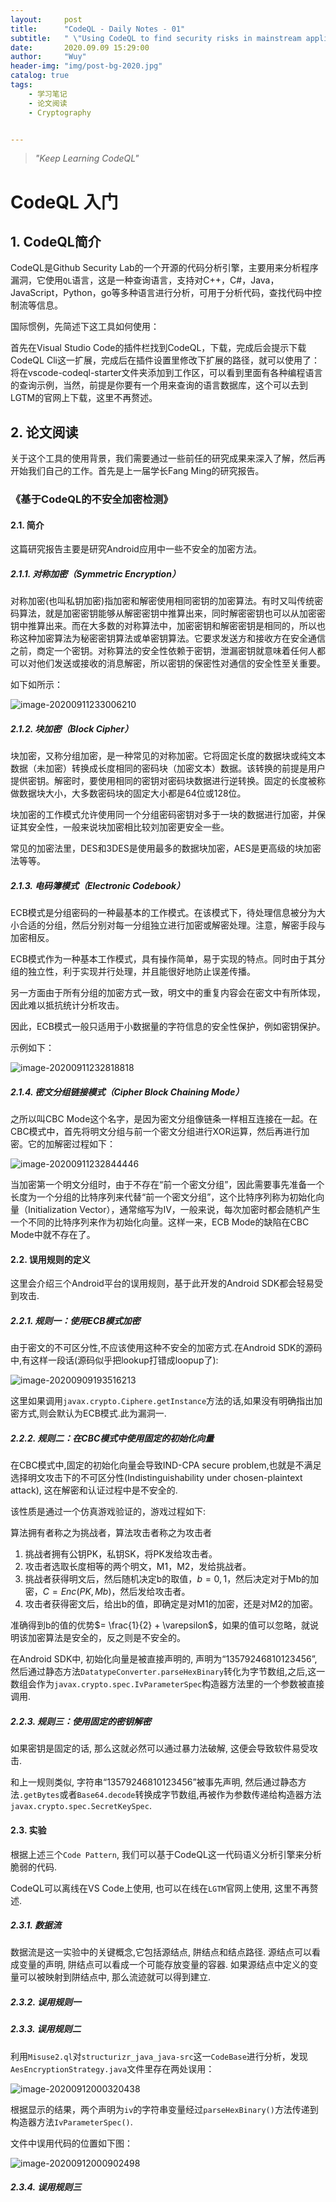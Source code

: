 ```yaml
---
layout:     post
title:      "CodeQL - Daily Notes - 01"
subtitle:   " \"Using CodeQL to find security risks in mainstream applications\""
date:       2020.09.09 15:29:00
author:     "Wuy"
header-img: "img/post-bg-2020.jpg"
catalog: true
tags:
    - 学习笔记
    - 论文阅读
    - Cryptography


---
```


> *"Keep Learning CodeQL"*

# CodeQL 入门

## 1. CodeQL简介

CodeQL是Github Security Lab的一个开源的代码分析引擎，主要用来分析程序漏洞，它使用`QL`语言，这是一种查询语言，支持对C++，C#，Java，JavaScript，Python，go等多种语言进行分析，可用于分析代码，查找代码中控制流等信息。

国际惯例，先简述下这工具如何使用：

首先在Visual Studio Code的插件栏找到CodeQL，下载，完成后会提示下载CodeQL Cli这一扩展，完成后在插件设置里修改下扩展的路径，就可以使用了：将在vscode-codeql-starter文件夹添加到工作区，可以看到里面有各种编程语言的查询示例，当然，前提是你要有一个用来查询的语言数据库，这个可以去到LGTM的官网上下载，这里不再赘述。

## 2. 论文阅读

关于这个工具的使用背景，我们需要通过一些前任的研究成果来深入了解，然后再开始我们自己的工作。首先是上一届学长Fang Ming的研究报告。

### 《基于CodeQL的不安全加密检测》

#### 2.1. 简介

这篇研究报告主要是研究Android应用中一些不安全的加密方法。

##### 2.1.1. 对称加密（Symmetric Encryption）

对称加密(也叫私钥加密)指加密和解密使用相同密钥的加密算法。有时又叫传统密码算法，就是加密密钥能够从解密密钥中推算出来，同时解密密钥也可以从加密密钥中推算出来。而在大多数的对称算法中，加密密钥和解密密钥是相同的，所以也称这种加密算法为秘密密钥算法或单密钥算法。它要求发送方和接收方在安全通信之前，商定一个密钥。对称算法的安全性依赖于密钥，泄漏密钥就意味着任何人都可以对他们发送或接收的消息解密，所以密钥的保密性对通信的安全性至关重要。

如下如所示：

![image-20200911233006210](https://raw.githubusercontent.com/Lov3Camille/postimage/master/20200911233006.png)

##### 2.1.2. 块加密（Block Cipher）

块加密，又称分组加密，是一种常见的对称加密。它将固定长度的数据块或纯文本数据（未加密）转换成长度相同的密码块（加密文本）数据。该转换的前提是用户提供密钥。解密时，要使用相同的密钥对密码块数据进行逆转换。固定的长度被称做数据块大小，大多数密码块的固定大小都是64位或128位。

块加密的工作模式允许使用同一个分组密码密钥对多于一块的数据进行加密，并保证其安全性，一般来说块加密相比较刘加密更安全一些。

常见的加密法里，DES和3DES是使用最多的数据块加密，AES是更高级的块加密法等等。

##### 2.1.3. 电码簿模式（Electronic Codebook）

ECB模式是分组密码的一种最基本的工作模式。在该模式下，待处理信息被分为大小合适的分组，然后分别对每一分组独立进行加密或解密处理。注意，解密手段与加密相反。

ECB模式作为一种基本工作模式，具有操作简单，易于实现的特点。同时由于其分组的独立性，利于实现并行处理，并且能很好地防止误差传播。

另一方面由于所有分组的加密方式一致，明文中的重复内容会在密文中有所体现，因此难以抵抗统计分析攻击。

因此，ECB模式一般只适用于小数据量的字符信息的安全性保护，例如密钥保护。

示例如下：

![image-20200911232818818](https://raw.githubusercontent.com/Lov3Camille/postimage/master/20200911232818.png)

##### 2.1.4. 密文分组链接模式（Cipher Block Chaining Mode）

之所以叫CBC Mode这个名字，是因为密文分组像链条一样相互连接在一起。在CBC模式中，首先将明文分组与前一个密文分组进行XOR运算，然后再进行加密。它的加解密过程如下：

![image-20200911232844446](https://raw.githubusercontent.com/Lov3Camille/postimage/master/20200911232844.png)

当加密第一个明文分组时，由于不存在“前一个密文分组”，因此需要事先准备一个长度为一个分组的比特序列来代替“前一个密文分组”，这个比特序列称为初始化向量（Initialization Vector），通常缩写为IV，一般来说，每次加密时都会随机产生一个不同的比特序列来作为初始化向量。这样一来，ECB Mode的缺陷在CBC Mode中就不存在了。

#### 2.2. 误用规则的定义

这里会介绍三个Android平台的误用规则，基于此开发的Android SDK都会轻易受到攻击.

##### 2.2.1. 规则一：使用ECB模式加密

由于密文的不可区分性,不应该使用这种不安全的加密方式.在Android SDK的源码中,有这样一段话(源码似乎把lookup打错成loopup了):

![image-20200909193516213](https://raw.githubusercontent.com/Lov3Camille/postimage/master/20200911232906.png)

这里如果调用`javax.crypto.Ciphere.getInstance`方法的话,如果没有明确指出加密方式,则会默认为ECB模式.此为漏洞一.

##### 2.2.2. 规则二：在CBC模式中使用固定的初始化向量

在CBC模式中,固定的初始化向量会导致IND-CPA secure problem,也就是不满足选择明文攻击下的不可区分性(Indistinguishability under chosen-plaintext attack), 这在解密和认证过程中是不安全的.

该性质是通过一个仿真游戏验证的，游戏过程如下:

算法拥有者称之为挑战者，算法攻击者称之为攻击者

1. 挑战者拥有公钥PK，私钥SK，将PK发给攻击者。
2. 攻击者选取长度相等的两个明文，M1，M2，发给挑战者。
3. 挑战者获得明文后，然后随机决定b的取值，$b = {0, 1}$，然后决定对于Mb的加密，$C=Enc(PK,Mb)$，然后发给攻击者。
4. 攻击者获得密文后，给出b的值，即确定是对M1的加密，还是对M2的加密。

准确得到b的值的优势$= \frac{1}{2} + \varepsilon$，如果的值可以忽略，就说明该加密算法是安全的，反之则是不安全的。

在Android SDK中, 初始化向量是被直接声明的, 声明为“13579246810123456”, 然后通过静态方法`DatatypeConverter.parseHexBinary`转化为字节数组,之后,这一数组会作为`javax.crypto.spec.IvParameterSpec`构造器方法里的一个参数被直接调用.

##### 2.2.3. 规则三：使用固定的密钥解密

如果密钥是固定的话, 那么这就必然可以通过暴力法破解, 这便会导致软件易受攻击.

和上一规则类似, 字符串“13579246810123456”被事先声明, 然后通过静态方法`.getBytes`或者`Base64.decode`转换成字节数组,再被作为参数传递给构造器方法`javax.crypto.spec.SecretKeySpec`.

#### 2.3. 实验

根据上述三个`Code Pattern`, 我们可以基于CodeQL这一代码语义分析引擎来分析脆弱的代码.

CodeQL可以离线在VS Code上使用, 也可以在线在`LGTM`官网上使用, 这里不再赘述.

##### 2.3.1. 数据流

数据流是这一实验中的关键概念,它包括源结点, 阱结点和结点路径. 源结点可以看成变量的声明, 阱结点可以看成一个可能存放变量的容器. 如果源结点中定义的变量可以被映射到阱结点中, 那么流迹就可以得到建立.

##### 2.3.2.  误用规则一

##### 2.3.3. 误用规则二

利用`Misuse2.ql`对`structurizr_java_java-src`这一`CodeBase`进行分析，发现`AesEncryptionStrategy.java`文件里存在两处误用：

![image-20200912000320438](https://raw.githubusercontent.com/Lov3Camille/postimage/master/20200912000320.png)

根据显示的结果，两个声明为`iv`的字符串变量经过`parseHexBinary()`方法传递到构造器方法`IvParameterSpec()`.

文件中误用代码的位置如下图：

![image-20200912000902498](https://raw.githubusercontent.com/Lov3Camille/postimage/master/20200912000902.png)

##### 2.3.4. 误用规则三

